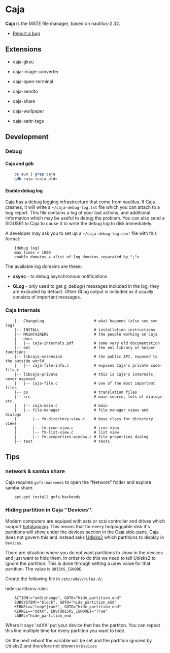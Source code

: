 # Caja

**Caja** is the MATE file manager, based on nautilus-2.32.

  * [Report a bug](https://github.com/mate-desktop/caja/issues)

## Extensions

  * caja-gksu

  * caja-image-converter

  * caja-open-terminal

  * caja-sendto

  * caja-share

  * caja-wallpaper

  * caja-xattr-tags

## Development

### Debug

#### Caja and gdb

```bash
    ps aux | grep caja
    gdb caja <caja pid>
```

#### Enable debug log

Caja has a debug logging infrastructure that come from nautilus. If Caja
crashes, it will write a `~/caja-debug-log.txt` file which you can attach to a
bug report. This file contains a log of your last actions, and additional
information which may be useful to debug the problem. You can also send a
SIGUSR1 to Caja to cause it to write the debug log to disk immediately.

A developer may ask you to set up a `~/caja-debug-log.conf` file with this
format:

```
    [debug log]
    max lines = 1000
    enable domains = <list of log domains separated by ";">
```

The available log domains are these:

  * **async** \- to debug asynchronous notifications

  * **GLog** \- only used to get g_debug() messages included in the log; they are excluded by default. Other GLog output is included as it usually consists of important messages.

### Caja internals

```
    |-- ChangeLog                      # what happend (also see svn log)
    |-- INSTALL                        # installation instructions
    |-- MAINTAINERS                    # the people working on Caja
    |-- docs
    |   |-- caja-internals.pdf         # some very old documentation
    |-- eel                            # the eel library of helper functions
    |-- libcaja-extension              # the public API, exposed to the outside world
    |   |-- caja-file-info.c           # exposes Caja's private code-file.c
    |-- libcaja-private                # this is Caja's internals, never exposed
    |   |-- caja-file.c                # one of the most important files
    |-- po                             # translation files
    |-- src                            # main source, lots of dialogs etc.
    |   |-- caja-main.c                # main
    |   |-- file-manager               # file manager views and dialogs
    |       |-- fm-directory-view.c    # base class for directory views
    |       |-- fm-icon-view.c         # icon view
    |       |-- fm-list-view.c         # list view
    |       |-- fm-properties-window.c # file properties dialog
    |-- test                           # tests
```

## Tips

### network & samba share

Caja requires `gvfs-backends` to open the “Network” folder and explore samba
share.

```
    apt-get install gvfs-backends
```

### Hiding partition in Caja ''Devices''.

Modern computers are equiped with sata or scsi controller and drives which
support [hotplugging](https://en.wikipedia.org/wiki/Hot_swapping). This means that for every
hotpluggable disk it's partitions will show under the devices section in the
Caja side-pane. Caja does not govern this and instead asks
[Udisks2](https://www.freedesktop.org/wiki/Software/udisks/) which partitions to
display in `Devices`.

There are situation where you do not want partitions to show in the devices
and just want to hide them. In order to do this we need to tell Udisks2 to
ignore the partition. This is done through setting a udev value for that
partition. The value is `UDISKS_IGNORE`.

Create the following file in `/etc/udev/rules.d/`.

hide-partitions.rules

```
    ACTION!="add|change", GOTO="hide_partition_end"
    SUBSYSTEM!="block", GOTO="hide_partition_end"
    KERNEL=="loop*|ram*", GOTO="hide_partition_end"
    KERNEL=="sdXX", ENV{UDISKS_IGNORE}="True"
    LABEL="hide_partition_end
```

Where it says 'sdXX' put your device that has the partiton. You can repeat
this line multiple time for every partition you want to hide.

On the next reboot the variable will be set and the partition ignored by
Udisks2 and therefore not shown in `Devices`
